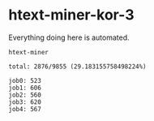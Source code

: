# htext-miner-kor-3

Everything doing here is automated.

```
htext-miner

total: 2876/9855 (29.183155758498224%)

job0: 523
job1: 606
job2: 560
job3: 620
job4: 567
```